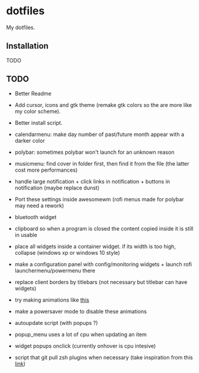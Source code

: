 # dotfiles

My dotfiles.

## Installation

TODO 

## TODO

- Better Readme
- Add cursor, icons and gtk theme (remake gtk colors so the are more like my color scheme).
- Better install script.

- calendarmenu: make day number of past/future month appear with a darker color

- polybar: sometimes polybar won't launch for an unknown reason

- musicmenu: find cover in folder first, then find it from the file (the latter cost more performances)

- handle large notification + click links in notification + buttons in notification (maybe replace dunst)

- Port these settings inside awesomewm (rofi menus made for polybar may need a rework)

- bluetooth widget

- clipboard so when a program is closed the content copied inside it is still in usable

- place all widgets inside a container widget. if its width is too high, collapse (windows xp or windows 10 style)

- make a configuration panel with config/monitoring widgets + launch rofi launchermenu/powermenu there

- replace client borders by titlebars (not necessary but titlebar can have widgets)

- try making animations like [this](https://www.reddit.com/r/unixporn/comments/bz2qof/awesomewm_a_lua_console_for_awesome/)
- make a powersaver mode to disable these animations

- autoupdate script (with popups ?)

- popup_menu uses a lot of cpu when updating an item

- widget popups onclick (currently onhover is cpu intesive)

- script that git pull zsh plugins when necessary (take inspiration from this [link](https://github.com/TamCore/autoupdate-oh-my-zsh-plugins/blob/master/autoupdate.plugin.zsh))
